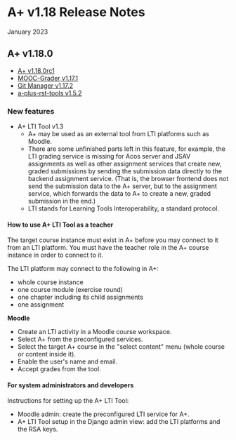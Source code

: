 # A+ v1.18 Release Notes

January 2023

## A+ v1.18.0

* [A+ v1.18.0rc1](https://github.com/apluslms/a-plus/releases/tag/v1.18.0rc1)
* [MOOC-Grader v1.17.1](https://github.com/apluslms/mooc-grader/releases/tag/v1.17.1)
* [Git Manager v1.17.2](https://github.com/apluslms/gitmanager/releases/tag/v1.17.2)
* [a-plus-rst-tools v1.5.2](https://github.com/apluslms/a-plus-rst-tools/releases/tag/v1.5.2)

### New features

* A+ LTI Tool v1.3
  - A+ may be used as an external tool from LTI platforms such as Moodle.
  - There are some unfinished parts left in this feature, for example,
    the LTI grading service is missing for Acos server and JSAV assignments as well as
    other assignment services that create new, graded submissions
    by sending the submission data directly to the backend assignment service.
    (That is, the browser frontend does not send the submission data to the A+ server,
    but to the assignment service, which forwards the data to A+
    to create a new, graded submission in the end.)
  - LTI stands for Learning Tools Interoperability, a standard protocol.

#### How to use A+ LTI Tool as a teacher

The target course instance must exist in A+ before you may connect to it from an LTI platform.
You must have the teacher role in the A+ course instance in order to connect to it.

The LTI platform may connect to the following in A+:

* whole course instance
* one course module (exercise round)
* one chapter including its child assignments
* one assignment

**Moodle**

* Create an LTI activity in a Moodle course workspace.
* Select A+ from the preconfigured services.
* Select the target A+ course in the "select content" menu (whole course or content inside it).
* Enable the user's name and email.
* Accept grades from the tool.

#### For system administrators and developers

Instructions for setting up the A+ LTI Tool:

* Moodle admin: create the preconfigured LTI service for A+.
* A+ LTI Tool setup in the Django admin view: add the LTI platforms and the RSA keys.
